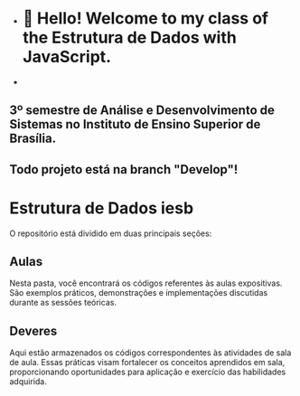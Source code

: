 
- # 👋 Hello! Welcome to my class of the Estrutura de Dados with JavaScript.
- 
##  3º semestre de Análise e Desenvolvimento de Sistemas no Instituto de Ensino Superior de Brasília.


## Todo projeto está na branch "Develop"!

# Estrutura de Dados iesb

O repositório está dividido em duas principais seções:

## Aulas 
Nesta pasta, você encontrará os códigos referentes às aulas expositivas. São exemplos práticos, demonstrações e implementações discutidas durante as sessões teóricas.

## Deveres 
Aqui estão armazenados os códigos correspondentes às atividades de sala de aula. Essas práticas visam fortalecer os conceitos aprendidos em sala, proporcionando oportunidades para aplicação e exercício das habilidades adquirida.
